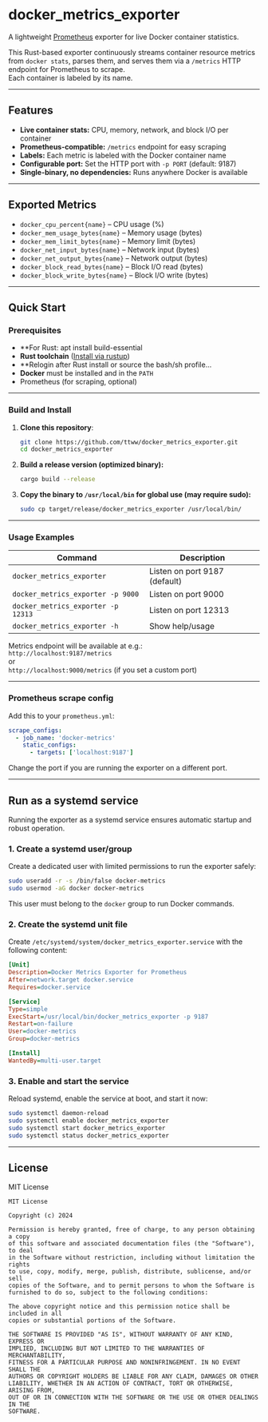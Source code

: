 
# docker_metrics_exporter

A lightweight [Prometheus](https://prometheus.io/) exporter for live Docker container statistics.

This Rust-based exporter continuously streams container resource metrics from `docker stats`, parses them, and serves them via a `/metrics` HTTP endpoint for Prometheus to scrape.  
Each container is labeled by its name.

---

## Features

- **Live container stats:** CPU, memory, network, and block I/O per container
- **Prometheus-compatible:** `/metrics` endpoint for easy scraping
- **Labels:** Each metric is labeled with the Docker container name
- **Configurable port:** Set the HTTP port with `-p PORT` (default: 9187)
- **Single-binary, no dependencies:** Runs anywhere Docker is available

---

## Exported Metrics

- `docker_cpu_percent{name}` – CPU usage (%)
- `docker_mem_usage_bytes{name}` – Memory usage (bytes)
- `docker_mem_limit_bytes{name}` – Memory limit (bytes)
- `docker_net_input_bytes{name}` – Network input (bytes)
- `docker_net_output_bytes{name}` – Network output (bytes)
- `docker_block_read_bytes{name}` – Block I/O read (bytes)
- `docker_block_write_bytes{name}` – Block I/O write (bytes)

---

## Quick Start

### Prerequisites

- **For Rust: apt install build-essential
- **Rust toolchain** ([Install via rustup](https://rustup.rs/))
- **Relogin after Rust install or source the bash/sh profile...
- **Docker** must be installed and in the `PATH`
- Prometheus (for scraping, optional)

---

### Build and Install

1. **Clone this repository**:
    ```sh
    git clone https://github.com/ttww/docker_metrics_exporter.git
    cd docker_metrics_exporter
    ```

2. **Build a release version (optimized binary):**
    ```sh
    cargo build --release
    ```

3. **Copy the binary to `/usr/local/bin` for global use (may require sudo):**
    ```sh
    sudo cp target/release/docker_metrics_exporter /usr/local/bin/
    ```

---

### Usage Examples

| Command                                             | Description                        |
|-----------------------------------------------------|------------------------------------|
| `docker_metrics_exporter`                           | Listen on port 9187 (default)      |
| `docker_metrics_exporter -p 9000`                   | Listen on port 9000                |
| `docker_metrics_exporter -p 12313`                  | Listen on port 12313               |
| `docker_metrics_exporter -h`                        | Show help/usage                    |

Metrics endpoint will be available at e.g.:  
`http://localhost:9187/metrics`  
or  
`http://localhost:9000/metrics` (if you set a custom port)

---

### Prometheus scrape config

Add this to your `prometheus.yml`:

```yaml
scrape_configs:
  - job_name: 'docker-metrics'
    static_configs:
      - targets: ['localhost:9187']
```

Change the port if you are running the exporter on a different port.

---

## Run as a systemd service

Running the exporter as a systemd service ensures automatic startup and robust operation.

### 1. Create a systemd user/group

Create a dedicated user with limited permissions to run the exporter safely:

```sh
sudo useradd -r -s /bin/false docker-metrics
sudo usermod -aG docker docker-metrics
```

This user must belong to the `docker` group to run Docker commands.

### 2. Create the systemd unit file

Create `/etc/systemd/system/docker_metrics_exporter.service` with the following content:

```ini
[Unit]
Description=Docker Metrics Exporter for Prometheus
After=network.target docker.service
Requires=docker.service

[Service]
Type=simple
ExecStart=/usr/local/bin/docker_metrics_exporter -p 9187
Restart=on-failure
User=docker-metrics
Group=docker-metrics

[Install]
WantedBy=multi-user.target
```

### 3. Enable and start the service

Reload systemd, enable the service at boot, and start it now:

```sh
sudo systemctl daemon-reload
sudo systemctl enable docker_metrics_exporter
sudo systemctl start docker_metrics_exporter
sudo systemctl status docker_metrics_exporter
```

---

## License

MIT License

```
MIT License

Copyright (c) 2024

Permission is hereby granted, free of charge, to any person obtaining a copy
of this software and associated documentation files (the "Software"), to deal
in the Software without restriction, including without limitation the rights
to use, copy, modify, merge, publish, distribute, sublicense, and/or sell
copies of the Software, and to permit persons to whom the Software is
furnished to do so, subject to the following conditions:

The above copyright notice and this permission notice shall be included in all
copies or substantial portions of the Software.

THE SOFTWARE IS PROVIDED "AS IS", WITHOUT WARRANTY OF ANY KIND, EXPRESS OR
IMPLIED, INCLUDING BUT NOT LIMITED TO THE WARRANTIES OF MERCHANTABILITY,
FITNESS FOR A PARTICULAR PURPOSE AND NONINFRINGEMENT. IN NO EVENT SHALL THE
AUTHORS OR COPYRIGHT HOLDERS BE LIABLE FOR ANY CLAIM, DAMAGES OR OTHER
LIABILITY, WHETHER IN AN ACTION OF CONTRACT, TORT OR OTHERWISE, ARISING FROM,
OUT OF OR IN CONNECTION WITH THE SOFTWARE OR THE USE OR OTHER DEALINGS IN THE
SOFTWARE.
```



